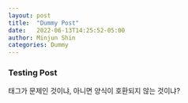 ```yaml
---
layout: post
title:  "Dummy Post"
date:   2022-06-13T14:25:52-05:00
author: Minjun Shin
categories: Dummy
---
```


### Testing Post

태그가 문제인 것이냐, 아니면 양식이 호환되지 않는 것이냐?
